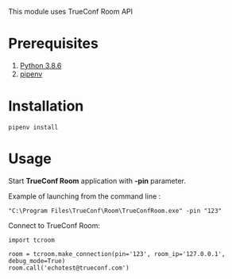 This module uses TrueConf Room API

# Prerequisites

1. [Python 3.8.6](https://www.python.org/downloads/release/python-386/)
1. [pipenv](https://pipenv.pypa.io/en/latest/)


# Installation
```
pipenv install
```

# Usage

Start **TrueConf Room** application with **-pin** parameter.

Example of launching from the command line :
```
"C:\Program Files\TrueConf\Room\TrueConfRoom.exe" -pin "123"
```

Connect to TrueConf Room:

```
import tcroom

room = tcroom.make_connection(pin='123', room_ip='127.0.0.1', debug_mode=True)
room.call('echotest@trueconf.com')
```

